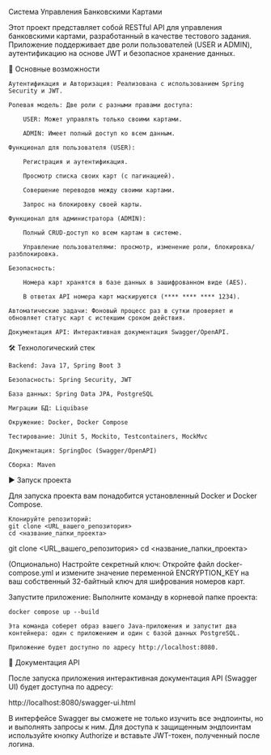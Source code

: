 Система Управления Банковскими Картами

Этот проект представляет собой RESTful API для управления банковскими картами, разработанный в качестве тестового задания. Приложение поддерживает две роли пользователей (USER и ADMIN), аутентификацию на основе JWT и безопасное хранение данных.

🚀 Основные возможности

    Аутентификация и Авторизация: Реализована с использованием Spring Security и JWT.

    Ролевая модель: Две роли с разными правами доступа:

        USER: Может управлять только своими картами.

        ADMIN: Имеет полный доступ ко всем данным.

    Функционал для пользователя (USER):

        Регистрация и аутентификация.

        Просмотр списка своих карт (с пагинацией).

        Совершение переводов между своими картами.

        Запрос на блокировку своей карты.

    Функционал для администратора (ADMIN):

        Полный CRUD-доступ ко всем картам в системе.

        Управление пользователями: просмотр, изменение роли, блокировка/разблокировка.

    Безопасность:

        Номера карт хранятся в базе данных в зашифрованном виде (AES).

        В ответах API номера карт маскируются (**** **** **** 1234).

    Автоматические задачи: Фоновый процесс раз в сутки проверяет и обновляет статус карт с истекшим сроком действия.

    Документация API: Интерактивная документация Swagger/OpenAPI.

🛠️ Технологический стек

    Backend: Java 17, Spring Boot 3

    Безопасность: Spring Security, JWT

    База данных: Spring Data JPA, PostgreSQL

    Миграции БД: Liquibase

    Окружение: Docker, Docker Compose

    Тестирование: JUnit 5, Mockito, Testcontainers, MockMvc

    Документация: SpringDoc (Swagger/OpenAPI)

    Сборка: Maven

▶️ Запуск проекта

Для запуска проекта вам понадобится установленный Docker и Docker Compose.

    Клонируйте репозиторий:
    git clone <URL_вашего_репозитория>
    cd <название_папки_проекта>


git clone <URL_вашего_репозитория>
cd <название_папки_проекта>

(Опционально) Настройте секретный ключ:
Откройте файл docker-compose.yml и измените значение переменной ENCRYPTION_KEY на ваш собственный 32-байтный ключ для шифрования номеров карт.

Запустите приложение:
Выполните команду в корневой папке проекта:

    docker compose up --build

    Эта команда соберет образ вашего Java-приложения и запустит два контейнера: один с приложением и один с базой данных PostgreSQL.

    Приложение будет доступно по адресу http://localhost:8080.

📄 Документация API

После запуска приложения интерактивная документация API (Swagger UI) будет доступна по адресу:

http://localhost:8080/swagger-ui.html

В интерфейсе Swagger вы сможете не только изучить все эндпоинты, но и выполнять запросы к ним. Для доступа к защищенным эндпоинтам используйте кнопку Authorize и вставьте JWT-токен, полученный после логина.
